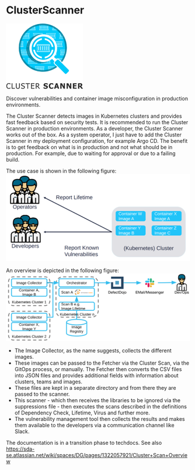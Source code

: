 # ClusterScanner
![Logo](images/logo.png)

Discover vulnerabilities and container image misconfiguration in production environments.

The Cluster Scanner detects images in Kubernetes clusters and provides fast feedback based on security tests. It is recommended to run the Cluster Scanner in production environments.
As a developer, the Cluster Scanner works out of the box. As a system operator, I just have to add the Cluster Scanner in my deployment configuration, for example Argo CD. The benefit is to get feedback on what is in production and not what should be in production. For example, due to waiting for approval or due to a failing build.

The use case is shown in the following figure:
![UseCase](images/usecase.png)

An overview is depicted in the following figure:
![Overview](images/overview.png)


* The Image Collector, as the name suggests, collects the different images.
* These images can be passed to the Fetcher via the Cluster Scan, via the GitOps process, or manually. The Fetcher then converts the CSV files into JSON files and provides additional fields with information about clusters, teams and images.
* These files are kept in a separate directory and from there they are passed to the scanner.
* This scanner - which then receives the libraries to be ignored via the suppressions file - then executes the scans described in the definitions of Dependency Check, Lifetime, Virus and further more.
* The vulnerability management tool then collects the results and makes them available to the developers via a communication channel like Slack.


The documentation is in a transition phase to techdocs.
See also https://sda-se.atlassian.net/wiki/spaces/DG/pages/1322057921/Cluster+Scan+Overview